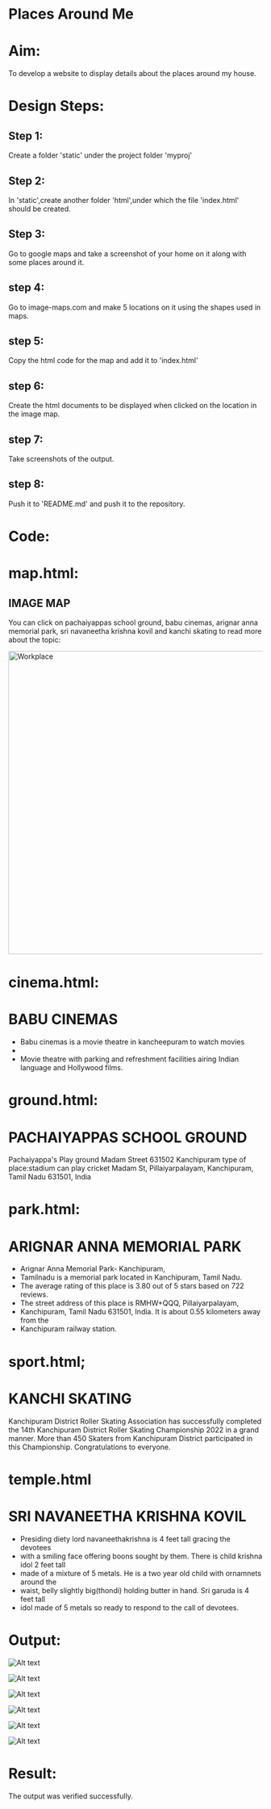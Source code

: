 # Places Around Me
# Aim:
To develop a website to display details about the places around my house.

# Design Steps:
## Step 1:
Create a folder 'static' under the project folder 'myproj'

## Step 2:
In 'static',create another folder 'html',under which the file 'index.html' should be created.

## Step 3:
Go to google maps and take a screenshot of your home on it along with some places around it.

## step 4:
Go to image-maps.com and make 5 locations on it using the shapes used in maps.

## step 5:
Copy the html code for the map and add it to 'index.html'

## step 6:
Create the html documents to be displayed when clicked on the location in the image map.

## step 7:
Take screenshots of the output.

## step 8:
Push it to 'README.md' and push it to the repository.

# Code:
# map.html:
<!DOCTYPE html>
<html>
    <body>
        <h2>IMAGE MAP</h2>
        <P>You can click on pachaiyappas school ground, babu cinemas, arignar anna memorial park, 
        sri navaneetha krishna kovil and kanchi skating
        to read more about the topic:</P>
        <img src="https://res.cloudinary.com/dlseemi4e/image/upload/v1700543373/Screenshot_2023-11-21_103158_id5rt0.png" 
        alt="Workplace" usemap="#workmap" width="1000" height="600">
        <map name="workmap">
            <area shape="circle" coords="973,531,94"  alt="ground"
            href="ground.html">
            <area shape="rect" coords="691,474,866,596" alt="cinemas" href="cinema.html">
            <area shape="poly" coords="408,519,356,594,216,577,236,346,411,360" alt="park" href="park.html">
            <area shape="circle" coords="460,203,86" alt="temple" href="temple.html">
            <area shape="circle" coords="431,637,92" alt="sport" href="sport.html">
          </map>
    </body>
</html>


# cinema.html:

<!DOCTYPE html>
<head>
    <body>
        <h1>BABU CINEMAS</h1>
        <ul>
            <li>Babu cinemas is a movie theatre in kancheepuram to watch movies<li>
            <li>Movie theatre with parking and refreshment facilities airing Indian language and Hollywood films.</li>
        </ul>
    </body>
</head>


# ground.html:
<!DOCTYPE html>
<head>
    <body>
        <h1>PACHAIYAPPAS SCHOOL GROUND</h1>
        <P>Pachaiyappa's Play ground
            Madam Street
            631502 Kanchipuram
        type of place:stadium 
    can play cricket 
	Madam St, Pillaiyarpalayam, Kanchipuram, Tamil Nadu 631501, India</P>
    </body>
</head>


# park.html:
<!DOCTYPE html>
<head>
    <body>
        <h1>ARIGNAR ANNA MEMORIAL PARK</h1>
        <Ul>
            <li>Arignar Anna Memorial Park- Kanchipuram,</li>
            <li>Tamilnadu is a memorial park located in Kanchipuram, Tamil Nadu. </li>
            <li>The average rating of this place is 3.80 out of 5 stars based on 722 reviews. </li>
            <li>The street address of this place is RMHW+QQQ, Pillaiyarpalayam,</li>
            <li>Kanchipuram, Tamil Nadu 631501, India. It is about 0.55 kilometers away from the</li> 
            <li>Kanchipuram railway station.</li>
        </Ul>
    </body>
</head>


# sport.html;
<!DOCTYPE html>
<head>
    <body>
        <h1>KANCHI SKATING</h1>
        <p>Kanchipuram District Roller Skating Association has successfully completed the 
            14th Kanchipuram District Roller Skating Championship 2022 in a grand manner. 
            More than 450 Skaters from Kanchipuram District participated in this Championship.
            Congratulations to everyone.</p>
    </body>
</head>


# temple.html
<!DOCTYPE html>
<head>
    <body>
        <h1>SRI NAVANEETHA KRISHNA KOVIL</h1>
        <ul>
            <li>Presiding diety lord navaneethakrishna is 4 feet tall gracing the devotees </li>
            <li>with a smiling face offering boons sought by them. There is child krishna idol 2 feet tall</li>
            <li>made of a mixture of 5  metals. He is a two year old child with ornamnets around the</li> 
            <li>waist, belly slightly big(thondi) holding butter in hand. Sri garuda is 4 feet tall </li>
            <li>idol made of 5 metals so ready to respond to the call of devotees.</li>
        </ul>
    </body>
</head>



# Output:
![Alt text](output.png)

![Alt text](cinema.png)

![Alt text](ground.png)

![Alt text](park.png)

![Alt text](sport.png)

![Alt text](temple.png)


# Result:
The output was verified successfully.
